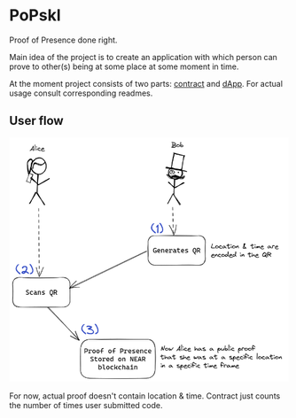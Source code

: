 # PoPskl

Proof of Presence done right.

Main idea of the project is to create an application with which person can prove to other(s) being at some place at some moment in time.

At the moment project consists of two parts: [contract](./contracts/) and [dApp](./popskl/).
For actual usage consult corresponding readmes.

## User flow

![user-flow](./documentation/user-flow.png)

For now, actual proof doesn't contain location & time. Contract just counts the number of times user submitted code.
